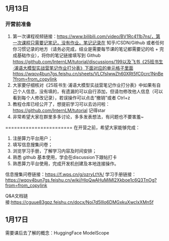## 1月13日

### 开营前准备

1. 第一次课程视频链接：https://www.bilibili.com/video/BV1Rc411b7ns/，第一次课程只需要记笔记，没有作业。笔记记录在 知乎/CSDN/Github 或者任何你习惯记录的地方（请务必完成，结业是需要每节课的笔记都需要记的哈 + 完成基础作业），将你的笔记链接填写到 Github https://github.com/InternLM/tutorial/discussions/199以及飞书《25班书生·浦语大模型实战营笔记作业打分表》下面对应的单元格子里面https://wqov4bun7gs.feishu.cn/sheets/VLCfsIwwZh60XRt5fC0crc1NnBe?from=from_copylink
2. 大家要仔细核对《25班书生·浦语大模型实战营笔记作业打分表》中如果有自己个人信息，没有填的，有遗漏的可以自行添加，但请勿修改他人信息（可以看到每个人修改记录），若误操作可以点击“撤销”或者 Ctrl+z
3. 教程仓库已经公开了，想提前学习可以去访问啦：https://github.com/InternLM/tutorial 记得star
4. 非常希望大家在群里多多讨论，多多发表想法，有问题也不要害羞~

=======================
在开营之前，希望大家能够完成：

1. 注册算力平台用户；
2. 填写信息搜集问卷；
3. 浏览学习手册，了解学习内容及时间安排；
4. 熟悉 github 基本使用，学会在discussion下跟帖打卡
5. 熟悉算力平台使用，完成开发机创建及本地连接操作。

信息搜集问卷链接：https://f.wps.cn/g/ozryLtYA/
学习手册链接：https://wqov4bun7gs.feishu.cn/wiki/HloQwAHuMiMl2Xkboe1c6Q3TnOg?from=from_copylink

Q&A文档链接:https://cguue83gpz.feishu.cn/docx/Noi7d5lllo6DMGxkuXwclxXMn5f

## 1月17日

需要课后去了解的概念：HuggingFace ModelScope